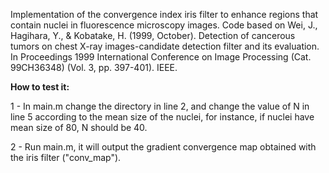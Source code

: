 
Implementation of the convergence index iris filter to enhance regions that contain nuclei in fluorescence microscopy images. Code based on Wei, J., Hagihara, Y., & Kobatake, H. (1999, October). Detection of cancerous tumors on chest X-ray images-candidate detection filter and its evaluation. In Proceedings 1999 International Conference on Image Processing (Cat. 99CH36348) (Vol. 3, pp. 397-401). IEEE.


**How to test it:** 

1 - In main.m change the directory in line 2, and change the value of N in line 5 according to the mean size of the nuclei, for instance, if nuclei have mean size of 80, N should be 40.

2 - Run main.m, it will output the gradient convergence map obtained with the iris filter ("conv_map").

